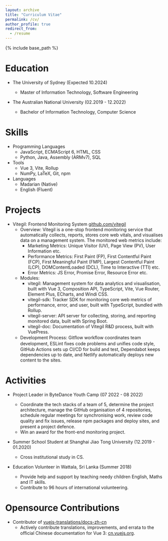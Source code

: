 ```yaml
---
layout: archive
title: "Curriculum Vitae"
permalink: /cv/
author_profile: true
redirect_from:
  - /resume
---
```


{% include base_path %}

# Education

- The University of Sydney (Expected 10.2024)
  - Master of Information Technology, Software Engineering

- The Australian National University (02.2019 - 12.2022)
  - Bachelor of Information Technology, Computer Science

# Skills

- Programming Languages
  - JavaScript, ECMAScript 6, HTML, CSS
  - Python, Java, Assembly (ARMv7), SQL
- Tools
  - Vue 3, Vite, Rollup
  - NumPy, LaTeX, Git, npm
- Languages
  - Madarian (Native)
  - English (Fluent)

# Projects

- Vitegil: Frontend Monitoring System <a href="https://github.com/vitegil/">github.com/vitegil</a>
  - Overview: Vitegil is a one-stop frontend monitoring service that automatically collects, reports, stores core web vitals, and visualises data on a management system. The monitored web metrics include:
    - Marketing Metrics: Unique Visitor (UV), Page View (PV), User Information etc.
    - Performance Metrics: First Paint (FP), First Contentful Paint (FCP), First Meaningful Paint (FMP), Largest Contentful Paint (LCP), DOMContentLoaded (DCL), Time to Interactive (TTI) etc.
    - Error Metrics: JS Error, Promise Error, Resource Error etc.
  - Modules:
    - vitegil: Management system for data analytics and visualisation, built with Vue 3, Composition API, TypeScript, Vite, Vue Router, Element Plus, ECharts, and Windi CSS.
    - vitegil-sdk: Tracker SDK for monitoring core web metrics of performance, error, and user, built with TypeScript, bundled with Rollup.
    - vitegil-server: API server for collecting, storing, and reporting monitored data, built with Spring Boot.
    - vitegil-doc: Documentation of Vitegil R&D process, built with VuePress.
  - Development Process: Gitﬂow workﬂow coordinates team development, ESLint ﬁxes code problems and uniﬁes code style, GitHub Actions sets up CI/CD for build and test, Dependabot keeps dependencies up to date, and Netlify automatically deploys new content to the sites.

# Activities

- Project Leader in ByteDance Youth Camp (07 2022 - 08 2022)
  - Coordinate the tech stacks of a team of 5, determine the project architecture, manage the GitHub organisation of 4 repositories, schedule regular meetings for synchronising work, review code quality and ﬁx issues, release npm packages and deploy sites, and present a project defence.
  - Win an award for the front-end monitoring project.

- Summer School Student at Shanghai Jiao Tong University (12.2019 - 01.2020)
  - Cross institutional study in CS.

- Education Volunteer in Wattala, Sri Lanka (Summer 2018)
  - Provide help and support by teaching needy children English, Maths and IT skills.
  - Contribute to 96 hours of international volunteering.

# Opensource Contributions

- Contributor of <a href="https://github.com/vuejs-translations/docs-zh-cn">vuejs-translations/docs-zh-cn</a>
  - Actively contribute translations, improvements, and errata to the oﬃcial Chinese documentation for Vue 3: <a href="https://cn.vuejs.org/">cn.vuejs.org</a>.

<!-- # Work Experience

- To be updated... -->
